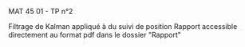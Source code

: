 MAT 45 01 - TP n°2

Filtrage de Kalman appliqué à du suivi de position
Rapport accessible directement au format pdf dans le dossier "Rapport"
